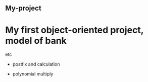## My-project

My first object-oriented project, model of bank
=====================================================
etc

* postfix and calculation

* polynomial multiply
